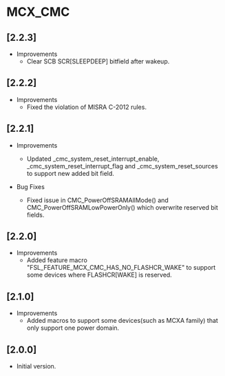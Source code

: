 # MCX_CMC

## [2.2.3]

- Improvements
  - Clear SCB SCR[SLEEPDEEP] bitfield after wakeup.

## [2.2.2]

- Improvements
  - Fixed the violation of MISRA C-2012 rules.

## [2.2.1]

- Improvements

  - Updated _cmc_system_reset_interrupt_enable, _cmc_system_reset_interrupt_flag
    and _cmc_system_reset_sources to support new added bit field.

- Bug Fixes

  - Fixed issue in CMC_PowerOffSRAMAllMode() and CMC_PowerOffSRAMLowPowerOnly() which
    overwrite reserved bit fields.

## [2.2.0]

- Improvements
  - Added feature macro "FSL_FEATURE_MCX_CMC_HAS_NO_FLASHCR_WAKE" to support some
    devices where FLASHCR[WAKE] is reserved.

## [2.1.0]

- Improvements
  - Added macros to support some devices(such as MCXA family) that only support one power domain.

## [2.0.0]

- Initial version.
